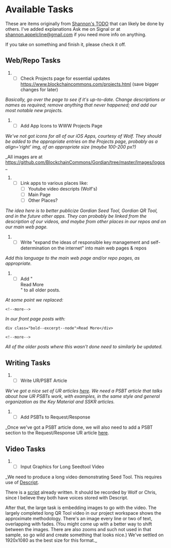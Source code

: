# Available Tasks

These are items originally from [Shannon's TODO](TODO-Shannon.md) that can likely be done by others. I've added explanations Ask me on Signal or at shannon.appelcline@gmail.com if you need more info on anything.

If you take on something and finish it, please check it off.

## Web/Repo Tasks

1. * [ ] Check Projects page for essential updates https://www.blockchaincommons.com/projects.html (save bigger changes for later)

_Basically, go over the page to see if it's up-to-date. Change descriptions or names as required; remove anything that never happened; and add our most notable new projects._

1. * [ ] Add App Icons to WWW Projects Page

_We've not got icons for all of our iOS Apps, courtesy of Wolf. They should be added to the appropriate entries on the Projects page, probably as a align='right' img, of an appropriate size (maybe 100-200 px?)_

_All images are at https://github.com/BlockchainCommons/Gordian/tree/master/Images/logos _

1. * [ ] Link apps to various places like:
     * [ ] Youtube video descripts (Wolf's)
     * [ ] Main Page
     * [ ] Other Places?

_The idea here is to better publicize Gordian Seed Tool, Gordian QR Tool, and in the future other apps. They can probably be linked from the description of our videos, and maybe from other places in our repos and on our main web page._

1. * [ ] Write "expand the ideas of responsible key management and self-determination on the internet" into main web pages & repos

_Add this language to the main web page and/or repo pages, as appropriate._

1. * [ ] Add "<div class="bold--excerpt--node">Read More</div>" to all older posts.

_At some point we replaced:_
```
<!--more-->
```
_In our front page posts with:_
```
div class="bold--excerpt--node">Read More</div>

<!--more-->
```
_All of the older posts where this wasn't done need to similarly be updated._

## Writing Tasks

1. * [ ] Write UR/PSBT Article

_We've got a nice set of UR articles [here](https://github.com/BlockchainCommons/crypto-commons/blob/master/Docs/ur-1-overview.md#more-documents). We need a PSBT article that talks about how UR PSBTs work, with examples, in the same style and general organization as the Key Material and SSKR articles._

1. * [ ] Add PSBTs to Request/Response

_Once we've got a PSBT article done, we will also need to add a PSBT section to the Request/Response UR article [here](https://github.com/BlockchainCommons/crypto-commons/blob/master/Docs/ur-99-request-response.md).

## Video Tasks

1. * [ ] Input Graphics for Long Seedtool Video

_We need to produce a long video demonstrating Seed Tool. This requires use of [Descript](https://www.descript.com/). 

There is a [script](https://hackmd.io/yb2ut3w6QyOsAqb1x_UeOA?both#Seed-Tool-Longer-Video-3-5-minutes-YouTube) already written. It should be recorded by Wolf or Chris, since I believe they both have voices stored with Descript.

After that, the large task is embedding images to go with the video. The largely completed long QR Tool video in our project workspace shows the approximate methodology. There's an image every line or two of text, overlapping with fades. (You might come up with a better way to shift between the images. There are also zooms and such not used in that sample, so go wild and create something that looks nice.) We've settled on 1920x1080 as the best size for this format._
